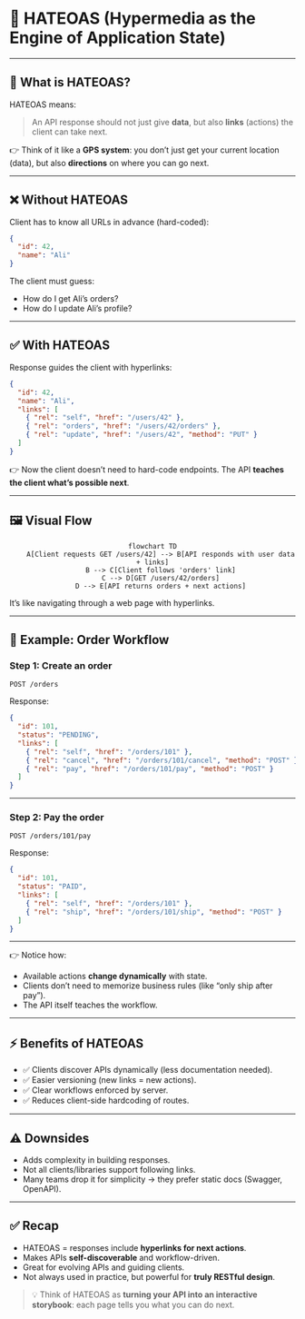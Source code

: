 # 🔗 HATEOAS (Hypermedia as the Engine of Application State)

---

## 🧩 What is HATEOAS?

HATEOAS means:

> An API response should not just give **data**, but also **links** (actions) the client can take next.

👉 Think of it like a **GPS system**: you don’t just get your current location (data), but also **directions** on where you can go next.

---

## ❌ Without HATEOAS

Client has to know all URLs in advance (hard-coded):

```json
{
  "id": 42,
  "name": "Ali"
}
```

The client must guess:

- How do I get Ali’s orders?
- How do I update Ali’s profile?

---

## ✅ With HATEOAS

Response guides the client with hyperlinks:

```json
{
  "id": 42,
  "name": "Ali",
  "links": [
    { "rel": "self", "href": "/users/42" },
    { "rel": "orders", "href": "/users/42/orders" },
    { "rel": "update", "href": "/users/42", "method": "PUT" }
  ]
}
```

👉 Now the client doesn’t need to hard-code endpoints. The API **teaches the client what’s possible next**.

---

## 🖼️ Visual Flow

<div align="center">

```mermaid
flowchart TD
    A[Client requests GET /users/42] --> B[API responds with user data + links]
    B --> C[Client follows 'orders' link]
    C --> D[GET /users/42/orders]
    D --> E[API returns orders + next actions]
```

</div>

It’s like navigating through a web page with hyperlinks.

---

## 🔧 Example: Order Workflow

### Step 1: Create an order

```http
POST /orders
```

Response:

```json
{
  "id": 101,
  "status": "PENDING",
  "links": [
    { "rel": "self", "href": "/orders/101" },
    { "rel": "cancel", "href": "/orders/101/cancel", "method": "POST" },
    { "rel": "pay", "href": "/orders/101/pay", "method": "POST" }
  ]
}
```

---

### Step 2: Pay the order

```http
POST /orders/101/pay
```

Response:

```json
{
  "id": 101,
  "status": "PAID",
  "links": [
    { "rel": "self", "href": "/orders/101" },
    { "rel": "ship", "href": "/orders/101/ship", "method": "POST" }
  ]
}
```

---

👉 Notice how:

- Available actions **change dynamically** with state.
- Clients don’t need to memorize business rules (like “only ship after pay”).
- The API itself teaches the workflow.

---

## ⚡ Benefits of HATEOAS

- ✅ Clients discover APIs dynamically (less documentation needed).
- ✅ Easier versioning (new links = new actions).
- ✅ Clear workflows enforced by server.
- ✅ Reduces client-side hardcoding of routes.

---

## ⚠️ Downsides

- Adds complexity in building responses.
- Not all clients/libraries support following links.
- Many teams drop it for simplicity → they prefer static docs (Swagger, OpenAPI).

---

## ✅ Recap

- HATEOAS = responses include **hyperlinks for next actions**.
- Makes APIs **self-discoverable** and workflow-driven.
- Great for evolving APIs and guiding clients.
- Not always used in practice, but powerful for **truly RESTful design**.

> 💡 Think of HATEOAS as **turning your API into an interactive storybook**: each page tells you what you can do next.
